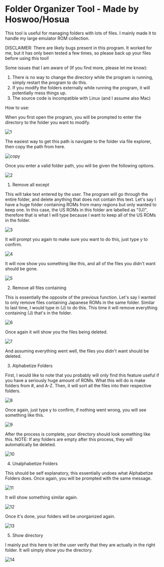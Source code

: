 # Folder Organizer Tool - Made by Hoswoo/Hosua
 This tool is useful for managing folders with lots of files. I mainly made it to handle my large emulator ROM collection.

DISCLAIMER: 
There are likely bugs present in this program. It worked for me, but it has only been tested a few times, so please back up your files before using this tool!


Some issues that I am aware of (If you find more, please let me know):
1) There is no way to change the directory while the program is running, simply restart the program to do this.
2) If you modify the folders externally while running the program, it will potentially mess things up.
3) The source code is incompatible with Linux (and I assume also Mac)


How to use:

When you first open the program, you will be prompted to enter the directory to the folder you want to modify.

![1](https://user-images.githubusercontent.com/22788738/119487284-2eb63780-bd27-11eb-84b0-4b78078a5261.png)

The easiest way to get this path is navigate to the folder via file explorer, then copy the path from here.

![copy](https://user-images.githubusercontent.com/22788738/119487089-f7478b00-bd26-11eb-9a68-d7cb82cfac13.png)

Once you enter a valid folder path, you will be given the following options.

![2](https://user-images.githubusercontent.com/22788738/119487552-89e82a00-bd27-11eb-87a9-1dd84a19f451.png)

1) Remove all except

This will take text entered by the user. The program will go through the entire folder, and delete anything that does not contain this text.
Let's say I have a huge folder containing ROMs from many regions but only wanted to keep one.
In this case, the US ROMs in this folder are labelled as "(U)", therefore that is what I will type because I want to keep all of the US ROMs in the folder.

![3](https://user-images.githubusercontent.com/22788738/119488615-c5372880-bd28-11eb-8845-44ed17fc8960.png)

It will prompt you again to make sure you want to do this, just type y to confirm.

![4](https://user-images.githubusercontent.com/22788738/119488950-1e06c100-bd29-11eb-9f05-a9a81f71af32.png)

It will now show you something like this, and all of the files you didn't want should be gone.

![5](https://user-images.githubusercontent.com/22788738/119489045-3e368000-bd29-11eb-8865-5b369938390a.png)

2) Remove all files containing

This is essentially the opposite of the previous function.
Let's say I wanted to only remove files containing Japanese ROMs in the same folder.
Similar to last time, I would type in (J) to do this. This time it will remove everything containing (J) that's in the folder.

![6](https://user-images.githubusercontent.com/22788738/119489610-d9c7f080-bd29-11eb-862f-fd7500f27f04.png)

Once again it will show you the files being deleted.

![7](https://user-images.githubusercontent.com/22788738/119489771-0aa82580-bd2a-11eb-8012-5e999e6dbc29.png)

And assuming everything went well, the files you didn't want should be deleted.

3) Alphabetize Folders

First, I would like to note that you probably will only find this feature useful if you have a seriously huge amount of ROMs.
What this will do is make folders from #, and A-Z. Then, it will sort all the files into their respective folders.

![8](https://user-images.githubusercontent.com/22788738/119490254-a174e200-bd2a-11eb-9de9-e2d034a5ac1c.png)

Once again, just type y to confirm, if nothing went wrong, you will see something like this.

![9](https://user-images.githubusercontent.com/22788738/119490359-bf424700-bd2a-11eb-898e-fe207cbf14bf.png)

After the process is complete, your directory should look something like this.
NOTE: If any folders are empty after this process, they will automatically be deleted.

![10](https://user-images.githubusercontent.com/22788738/119490501-e862d780-bd2a-11eb-98b5-ac7e6f99916b.png)

4) Unalphabetize Folders

This should be self explanatory, this essentially undoes what Alphabetize Folders does.
Once again, you will be prompted with the same message.

![11](https://user-images.githubusercontent.com/22788738/119490733-2a8c1900-bd2b-11eb-9332-9464c7ee8bfc.png)

It will show something similar again.

![12](https://user-images.githubusercontent.com/22788738/119490872-514a4f80-bd2b-11eb-8bad-5e1e30c968a5.png)

Once it's done, your folders will be unorganized again.

![13](https://user-images.githubusercontent.com/22788738/119491000-750d9580-bd2b-11eb-8b5f-e25753ff23ab.png)

5) Show directory

I mainly put this here to let the user verify that they are actually in the right folder.
It will simply show you the directory.

![14](https://user-images.githubusercontent.com/22788738/119491210-aab27e80-bd2b-11eb-82bc-147c86e2e607.png)













